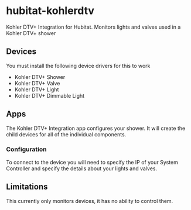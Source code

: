 # hubitat-kohlerdtv
Kohler DTV+ Integration for Hubitat. Monitors lights and valves used in a Kohler DTV+ shower
 
## Devices
You must install the following device drivers for this to work
* Kohler DTV+ Shower
* Kohler DTV+ Valve
* Kohler DTV+ Light
* Kohler DTV+ Dimmable Light

## Apps
The Kohler DTV+ Integration app configures your shower. It will create the child devices for all of the individual components.

### Configuration
To connect to the device you will need to specify the IP of your System Controller and specify the details about your lights and valves.

## Limitations
This currently only monitors devices, it has no ability to control them.